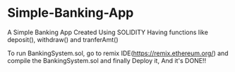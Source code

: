 # Simple-Banking-App
A Simple Banking App Created Using SOLIDITY Having functions like deposit(), withdraw() and tranferAmt()

To run BankingSystem.sol, go to remix IDE(https://remix.ethereum.org/) and compile the BankingSystem.sol and finally Deploy it, And it's DONE!!

